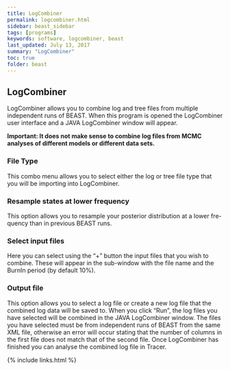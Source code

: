 ```yaml
---
title: LogCombiner
permalink: logcombiner.html
sidebar: beast_sidebar
tags: [programs]
keywords: software, logcombiner, beast
last_updated: July 13, 2017
summary: "LogCombiner"
toc: true
folder: beast
---
```


## LogCombiner

LogCombiner allows you to combine log and tree files from multiple independent runs of BEAST. 
When this program is opened the LogCombiner user interface and a JAVA LogCombiner window will appear.

**Important: It does not make sense to combine log files from MCMC analyses of different models or different data sets.**

### File Type

This combo menu allows you to select either the log or tree file type that you will be importing into LogCombiner.

### Resample states at lower frequency

This option allows you to resample your posterior distribution at a lower fre- quency than in previous BEAST runs.

### Select input files

Here you can select using the “+” button the input files that you wish to combine. 
These will appear in the sub-window with the file name and the BurnIn period (by default 10%).

### Output file

This option allows you to select a log file or create a new log file that the combined log data will be saved to. 
When you click “Run”, the log files you have selected will be combined in the JAVA LogCombiner window. 
The files you have selected must be from independent runs of BEAST from the same XML file, otherwise an error will occur stating that the number of columns in the first file does not match that of the second file. 
Once LogCombiner has finished you can analyse the combined log file in Tracer.

{% include links.html %}